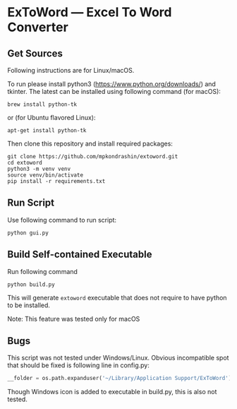 # ExToWord — Excel To Word Converter

## Get Sources
Following instructions are for Linux/macOS.

To run please install python3 (https://www.python.org/downloads/) and tkinter.
The latest can be installed using following command (for macOS):
```commandline
brew install python-tk
```
or (for Ubuntu flavored Linux):
```commandline
apt-get install python-tk 
```
Then clone this repository and install required packages:
```commandline
git clone https://github.com/mpkondrashin/extoword.git
cd extoword
python3 -m venv venv
source venv/bin/activate
pip install -r requirements.txt
```

## Run Script

Use following command to run script:
```commandline
python gui.py
```

## Build Self-contained Executable

Run following command
```commandline
python build.py
```
This will generate ```extoword``` executable that does not require to have python
to be installed.

Note: This feature was tested only for macOS

## Bugs

This script was not tested under Windows/Linux. Obvious incompatible spot that should be
fixed is following line in config.py:
```python
__folder = os.path.expanduser('~/Library/Application Support/ExToWord')
```
Though Windows icon is added to executable in build.py, this
 is also not tested.
